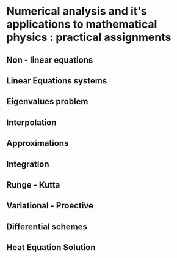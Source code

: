# Numerical analysis and it's applications to mathematical physics : practical assignments
## Non - linear equations
## Linear Equations systems
## Eigenvalues problem
## Interpolation
## Approximations
## Integration
## Runge - Kutta
## Variational - Proective
## Differential schemes
## Heat Equation Solution
